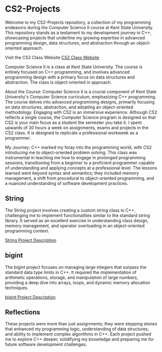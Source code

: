 # CS2-Projects

Welcome to my CS2-Projects repository, a collection of my programming endeavors during the Computer Science II course at Kent State University. This repository stands as a testament to my development journey in C++, showcasing projects that underline my growing expertise in advanced programming design, data structures, and abstraction through an object-oriented approach.

Visit the CS2 Class Website
[CS2 Class Website](http://www.cs.kent.edu/~jmaletic/CS23001/)

Computer Science II is a class at Kent State University. The course is entirely focused on C++ programming, and involves advanced programming design with a primary focus on data structures and abstraction. The class is object-oriented in approach. 

About the Course:
Computer Science II is a crucial component of Kent State University's Computer Science curriculum, emphasizing C++ programming. The course delves into advanced programming designs, primarily focusing on data structures, abstraction, and adopting an object-oriented methodology. Engaging with CS2 is an immersive experience. Although CS2 reflects a single course, the Computer Science program is designed so that CS2 is your main focus as a student the semester you take it. I spent upwards of 30 hours a week on assignments, exams and projects in the CS2 class. It is designed to replicate a professional workweek as a programmer. 

My Journey:
C++ marked my foray into the programming world, with CS2 introducing me to object-oriented problem solving. This class was instrumental in teaching me how to engage in prolonged programming sessions, transitioning from a beginner to a proficient programmer capable of understanding and applying concepts at a professional level. The lessons learned went beyond syntax and semantics; they included memory management, a shift from procedural to object-oriented programming, and a nuanced understanding of software development practices.


## String

The String project involves creating a custom string class in C++, challenging me to implement functionalities similar to the standard string library. It served as an excellent exercise in understanding class design, memory management, and operator overloading in an object-oriented programming context.

[String Project Description](http://www.cs.kent.edu/~jmaletic/CS23001/projects/proj2.html)


## bigint

The bigint project focuses on managing large integers that surpass the standard data type limits in C++. It required the implementation of arithmetic operations, storage, and manipulation of large numbers, providing a deep dive into arrays, loops, and dynamic memory allocation techniques.

[bigint Project Description](http://www.cs.kent.edu/~jmaletic/CS23001/projects/proj1.html)

## Reflections

These projects were more than just assignments; they were stepping stones that enhanced my programming logic, understanding of data structures, and ability to implement complex algorithms in C++. Each project pushed me to explore C++ deeper, solidifying my knowledge and preparing me for future software development challenges.



